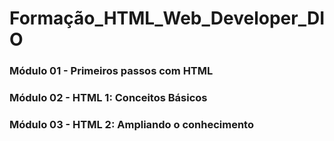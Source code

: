 # Formação_HTML_Web_Developer_DIO
### Módulo 01 - Primeiros passos com HTML
### Módulo 02 - HTML 1: Conceitos Básicos
### Módulo 03 - HTML 2: Ampliando o conhecimento
